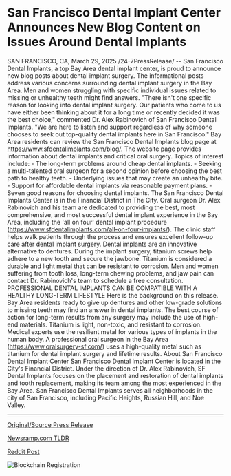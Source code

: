 # San Francisco Dental Implant Center Announces New Blog Content on Issues Around Dental Implants

SAN FRANCISCO, CA, March 29, 2025 /24-7PressRelease/ -- San Francisco Dental Implants, a top Bay Area dental implant center, is proud to announce new blog posts about dental implant surgery. The informational posts address various concerns surrounding dental implant surgery in the Bay Area. Men and women struggling with specific individual issues related to missing or unhealthy teeth might find answers.   "There isn't one specific reason for looking into dental implant surgery. Our patients who come to us have either been thinking about it for a long time or recently decided it was the best choice," commented Dr. Alex Rabinovich of San Francisco Dental Implants. "We are here to listen and support regardless of why someone chooses to seek out top-quality dental implants here in San Francisco."  Bay Area residents can review the San Francisco Dental Implants blog page at https://www.sfdentalimplants.com/blog/.   The website page provides information about dental implants and critical oral surgery. Topics of interest include: - The long-term problems around cheap dental implants. - Seeking a multi-talented oral surgeon for a second opinion before choosing the best path to healthy teeth. - Underlying issues that may create an unhealthy bite. - Support for affordable dental implants via reasonable payment plans. - Seven good reasons for choosing dental implants.  The San Francisco Dental Implants Center is in the Financial District in The City. Oral surgeon Dr. Alex Rabinovich and his team are dedicated to providing the best, most comprehensive, and most successful dental implant experience in the Bay Area, including the 'all on four' dental implant procedure (https://www.sfdentalimplants.com/all-on-four-implants/). The clinic staff helps walk patients through the process and ensures excellent follow-up care after dental implant surgery.  Dental implants are an innovative alternative to dentures. During the implant surgery, titanium screws help adhere to a new tooth and secure the jawbone. Titanium is considered a durable and light metal that can be resistant to corrosion. Men and women suffering from tooth loss, long-term chewing problems, and jaw pain can contact Dr. Rabinovich's team to schedule a free consultation.   PROFESSIONAL DENTAL IMPLANTS CAN BE COMPATIBLE WITH A HEALTHY LONG-TERM LIFESTYLE  Here is the background on this release. Bay Area residents ready to give up dentures and other low-grade solutions to missing teeth may find an answer in dental implants. The best course of action for long-term results from any surgery may include the use of high-end materials. Titanium is light, non-toxic, and resistant to corrosion. Medical experts use the resilient metal for various types of implants in the human body. A professional oral surgeon in the Bay Area (https://www.oralsurgery-sf.com/) uses a high-quality metal such as titanium for dental implant surgery and lifetime results.  About San Francisco Dental Implant Center  San Francisco Dental Implant Center is located in the City's Financial District. Under the direction of Dr. Alex Rabinovich, SF Dental Implants focuses on the placement and restoration of dental implants and tooth replacement, making its team among the most experienced in the Bay Area. San Francisco Dental Implants serves all neighborhoods in the city of San Francisco, including Pacific Heights, Russian Hill, and Noe Valley. 

---

[Original/Source Press Release](https://www.24-7pressrelease.com/press-release/521118/san-francisco-dental-implant-center-announces-new-blog-content-on-issues-around-dental-implants)
                    

[Newsramp.com TLDR](https://newsramp.com/curated-news/san-francisco-dental-implants-releases-new-blog-posts-on-dental-implant-surgery-in-the-bay-area/9d855ce9b3b03f1df051ccd431a67e53) 

 



[Reddit Post](https://www.reddit.com/r/HealthCareNewsInfo/comments/1jmh2iy/san_francisco_dental_implants_releases_new_blog/) 



![Blockchain Registration](https://cdn.newsramp.app/24-7PressRelease/qrcode/253/29/chipcVsv.webp)